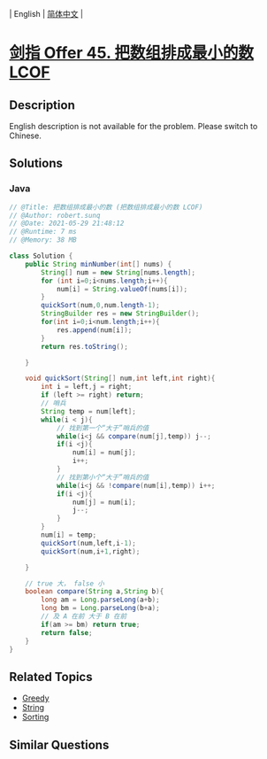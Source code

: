 
| English | [简体中文](README.md) |

# [剑指 Offer 45. 把数组排成最小的数 LCOF](https://leetcode.cn//problems/ba-shu-zu-pai-cheng-zui-xiao-de-shu-lcof/)

## Description

English description is not available for the problem. Please switch to Chinese.

## Solutions


### Java

```Java
// @Title: 把数组排成最小的数 (把数组排成最小的数 LCOF)
// @Author: robert.sunq
// @Date: 2021-05-29 21:48:12
// @Runtime: 7 ms
// @Memory: 38 MB

class Solution {
    public String minNumber(int[] nums) {
        String[] num = new String[nums.length];
        for (int i=0;i<nums.length;i++){
            num[i] = String.valueOf(nums[i]);
        }
        quickSort(num,0,num.length-1);
        StringBuilder res = new StringBuilder();
        for(int i=0;i<num.length;i++){
            res.append(num[i]);
        }
        return res.toString();

    }

    void quickSort(String[] num,int left,int right){
        int i = left,j = right;
        if (left >= right) return;
        // 哨兵
        String temp = num[left];
        while(i < j){
            // 找到第一个“大于”哨兵的值
            while(i<j && compare(num[j],temp)) j--;
            if(i <j){
                num[i] = num[j];
                i++;
            }
            // 找到第小个“大于”哨兵的值
            while(i<j && !compare(num[i],temp)) i++;
            if(i <j){
                num[j] = num[i];
                j--;
            }
        }
        num[i] = temp;
        quickSort(num,left,i-1);
        quickSort(num,i+1,right);

    }

    // true 大， false 小
    boolean compare(String a,String b){
        long am = Long.parseLong(a+b);
        long bm = Long.parseLong(b+a);
        // 及 A 在前 大于 B 在前
        if(am >= bm) return true;
        return false;
    }
}
```



## Related Topics

- [Greedy](https://leetcode.cn//tag/greedy)
- [String](https://leetcode.cn//tag/string)
- [Sorting](https://leetcode.cn//tag/sorting)

## Similar Questions


